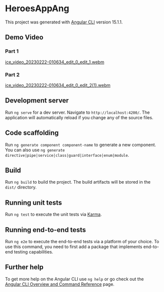 # HeroesAppAng

This project was generated with [Angular CLI](https://github.com/angular/angular-cli) version 15.1.1.

## Demo Video
### Part 1
[ice_video_20230222-010634_edit_0_edit_1.webm](https://github.com/jogonpav/HeroesApp-Ang/assets/30030782/72d4918b-05e1-4690-b84e-48ce1357ba7e)
### Part 2
[ice_video_20230222-010634_edit_0_edit_2(1).webm](https://github.com/jogonpav/HeroesApp-Ang/assets/30030782/d806477c-5071-4332-92ae-74da554069c9)

## Development server

Run `ng serve` for a dev server. Navigate to `http://localhost:4200/`. The application will automatically reload if you change any of the source files.

## Code scaffolding

Run `ng generate component component-name` to generate a new component. You can also use `ng generate directive|pipe|service|class|guard|interface|enum|module`.

## Build

Run `ng build` to build the project. The build artifacts will be stored in the `dist/` directory.

## Running unit tests

Run `ng test` to execute the unit tests via [Karma](https://karma-runner.github.io).

## Running end-to-end tests

Run `ng e2e` to execute the end-to-end tests via a platform of your choice. To use this command, you need to first add a package that implements end-to-end testing capabilities.

## Further help

To get more help on the Angular CLI use `ng help` or go check out the [Angular CLI Overview and Command Reference](https://angular.io/cli) page.
